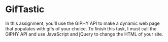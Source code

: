 # GifTastic
In this assignment, you'll use the GIPHY API to make a dynamic web page that populates with gifs of your choice. To finish this task, I must call the GIPHY API and use JavaScript and jQuery to change the HTML of your site.
